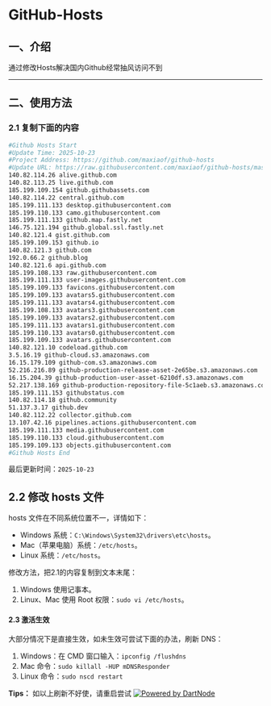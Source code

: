 # GitHub-Hosts

## 一、介绍
通过修改Hosts解决国内Github经常抽风访问不到

---

## 二、使用方法

### 2.1 复制下面的内容
```bash
#Github Hosts Start
#Update Time: 2025-10-23
#Project Address: https://github.com/maxiaof/github-hosts
#Update URL: https://raw.githubusercontent.com/maxiaof/github-hosts/master/hosts
140.82.114.26 alive.github.com
140.82.113.25 live.github.com
185.199.109.154 github.githubassets.com
140.82.114.22 central.github.com
185.199.111.133 desktop.githubusercontent.com
185.199.110.133 camo.githubusercontent.com
185.199.111.133 github.map.fastly.net
146.75.121.194 github.global.ssl.fastly.net
140.82.121.4 gist.github.com
185.199.109.153 github.io
140.82.121.3 github.com
192.0.66.2 github.blog
140.82.121.6 api.github.com
185.199.108.133 raw.githubusercontent.com
185.199.111.133 user-images.githubusercontent.com
185.199.109.133 favicons.githubusercontent.com
185.199.109.133 avatars5.githubusercontent.com
185.199.111.133 avatars4.githubusercontent.com
185.199.108.133 avatars3.githubusercontent.com
185.199.109.133 avatars2.githubusercontent.com
185.199.111.133 avatars1.githubusercontent.com
185.199.110.133 avatars0.githubusercontent.com
185.199.109.133 avatars.githubusercontent.com
140.82.121.10 codeload.github.com
3.5.16.19 github-cloud.s3.amazonaws.com
16.15.179.109 github-com.s3.amazonaws.com
52.216.216.89 github-production-release-asset-2e65be.s3.amazonaws.com
16.15.204.39 github-production-user-asset-6210df.s3.amazonaws.com
52.217.138.169 github-production-repository-file-5c1aeb.s3.amazonaws.com
185.199.111.153 githubstatus.com
140.82.114.18 github.community
51.137.3.17 github.dev
140.82.112.22 collector.github.com
13.107.42.16 pipelines.actions.githubusercontent.com
185.199.111.133 media.githubusercontent.com
185.199.110.133 cloud.githubusercontent.com
185.199.109.133 objects.githubusercontent.com
#Github Hosts End

```
最后更新时间：`2025-10-23`

## 2.2 修改 hosts 文件
hosts 文件在不同系统位置不一，详情如下：
- Windows 系统：`C:\Windows\System32\drivers\etc\hosts`。
- Mac（苹果电脑）系统：`/etc/hosts`。
- Linux 系统：`/etc/hosts`。

修改方法，把2.1的内容复制到文本末尾：

1. Windows 使用记事本。
2. Linux、Mac 使用 Root 权限：`sudo vi /etc/hosts`。

#### 2.3 激活生效
大部分情况下是直接生效，如未生效可尝试下面的办法，刷新 DNS：

1. Windows：在 CMD 窗口输入：`ipconfig /flushdns`
2. Mac 命令：`sudo killall -HUP mDNSResponder`
3. Linux 命令：`sudo nscd restart`

**Tips：** 如以上刷新不好使，请重启尝试
[![Powered by DartNode](https://dartnode.com/branding/DN-Open-Source-sm.png)](https://dartnode.com "Powered by DartNode - Free VPS for Open Source")

